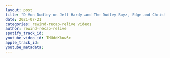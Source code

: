 ```yaml
---
layout: post
title: "D-Von Dudley on Jeff Hardy and The Dudley Boyz, Edge and Christian, and Hardy Boyz Ladder Matches"
date: 2021-07-21
categories: rewind-recap-relive videos
author: rewind-recap-relive
spotify_track_id: 
youtube_video_id: TMUddKkuw3c
apple_track_id: 
youtube_metadata: 
---
```

